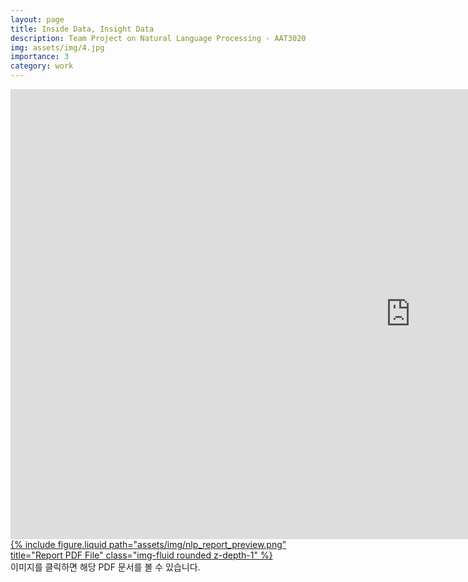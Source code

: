 ```yaml
---
layout: page
title: Inside Data, Insight Data
description: Team Project on Natural Language Processing - AAT3020
img: assets/img/4.jpg
importance: 3
category: work
---
```


<div class="row justify-content-sm-center">
    <div class="col-sm-8 mt-3 mt-md-0">
        <iframe width="1280" height="720" src="https://www.youtube.com/embed/My1ZPt6do4Y?si=pJO6EjpksCskUrrf" title="YouTube video player" frameborder="0" allow="accelerometer; autoplay; clipboard-write; encrypted-media; gyroscope; picture-in-picture; web-share" referrerpolicy="strict-origin-when-cross-origin" allowfullscreen></iframe>
    </div>
    <div class="col-sm-4 mt-3 mt-md-0">
        <a href="/assets/pdf/nlp_report.pdf" target="_blank">
            {% include figure.liquid path="assets/img/nlp_report_preview.png" title="Report PDF File" class="img-fluid rounded z-depth-1" %}
        </a>
    </div>
</div>
<div class="caption">
    이미지를 클릭하면 해당 PDF 문서를 볼 수 있습니다.
</div>

